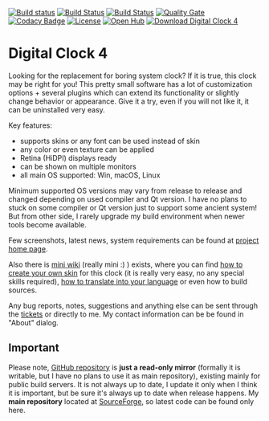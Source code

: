 [![Build status](https://ci.appveyor.com/api/projects/status/esy0atbi1fsrpln1/branch/master?svg=true)](https://ci.appveyor.com/project/Kolcha/digitalclock4/branch/master) [![Build Status](https://doozer.io/badge/Kolcha/DigitalClock4/buildstatus/master)](https://doozer.io/user/Kolcha/DigitalClock4) [![Build Status](https://travis-ci.org/Kolcha/DigitalClock4.svg?branch=master)](https://travis-ci.org/Kolcha/DigitalClock4) [![Quality Gate](https://sonarcloud.io/api/badges/gate?key=DigitalClock4)](https://sonarcloud.io/dashboard?id=DigitalClock4) [![Codacy Badge](https://api.codacy.com/project/badge/Grade/554d2cdcc8fa44e98a3f20c7406d624c)](https://www.codacy.com/app/Kolcha/DigitalClock4) [![License](https://img.shields.io/github/license/kolcha/digitalclock4.svg)](https://www.gnu.org/licenses/gpl-3.0.en.html) [![Open Hub](https://www.openhub.net/p/digitalclock4/widgets/project_thin_badge?format=gif)](https://www.openhub.net/p/digitalclock4) [![Download Digital Clock 4](https://img.shields.io/sourceforge/dm/digitalclock4.svg)](https://sourceforge.net/projects/digitalclock4/files/)

Digital Clock 4
===============

Looking for the replacement for boring system clock? If it is true, this clock may be right for you! This pretty small software has a lot of customization options + several plugins which can extend its functionality or slightly change behavior or appearance. Give it a try, even if you will not like it, it can be uninstalled very easy.

Key features:

* supports skins or any font can be used instead of skin
* any color or even texture can be applied
* Retina (HiDPI) displays ready
* can be shown on multiple monitors
* all main OS supported: Win, macOS, Linux

Minimum supported OS versions may vary from release to release and changed depending on used compiler and Qt version.
I have no plans to stuck on some compiler or Qt version just to support some ancient system! But from other side, I rarely upgrade my build environment when newer tools become available.

Few screenshots, latest news, system requirements can be found at [project home page](https://digitalclock4.sourceforge.io/).

Also there is [mini wiki](https://sourceforge.net/p/digitalclock4/wiki/) (really mini :) ) exists, where you can find [how to create your own skin](https://sourceforge.net/p/digitalclock4/wiki/How%20to%20create%20skin/) for this clock (it is really very easy, no any special skills required), [how to translate into your language](https://sourceforge.net/p/digitalclock4/wiki/How%20to%20translate/) or even how to build sources.

Any bug reports, notes, suggestions and anything else can be sent through the [tickets](https://sourceforge.net/p/digitalclock4/tickets/) or directly to me. My contact information can be be found in "About" dialog.

Important
---------
Please note, [GitHub repository](https://github.com/Kolcha/DigitalClock4) is **just a read-only mirror** (formally it is writable, but I have no plans to use it as main repository), existing mainly for public build servers. It is not always up to date, I update it only when I think it is important, but be sure it's always up to date when release happens. My **main repository** located at [SourceForge](https://sourceforge.net/p/digitalclock4/code/), so latest code can be found only here.